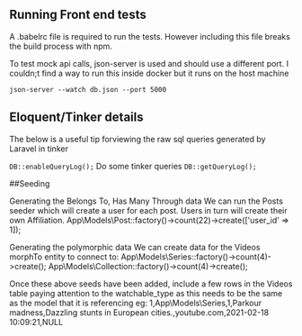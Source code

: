 ## Running Front end tests
A .babelrc file is required to run the tests. However including this file breaks the build process with npm.

To test mock api calls, json-server is used and should use a different port. 
I couldn;t find a way to run this inside docker but it runs on the host machine 

```json-server --watch db.json --port 5000```

## Eloquent/Tinker details

The below is a useful tip forviewing the raw sql queries generated by Laravel in tinker

```DB::enableQueryLog();```
Do some tinker queries
```DB::getQueryLog();```

##Seeding

Generating the Belongs To, Has Many Through data
We can run the Posts seeder which will create a user for each post. Users in turn will create their own Affiliation.
App\Models\Post::factory()->count(22)->create(['user_id' => 1]);

Generating the polymorphic data 
We can create data for the Videos morphTo entity to connect to:
App\Models\Series::factory()->count(4)->create();
App\Models\Collection::factory()->count(4)->create();

Once these above seeds have been added, include a few rows in the Videos table paying attention to the watchable_type as this needs to be the same as the model that it is referencing eg:
 1,App\Models\Series,1,Parkour madness,Dazzling stunts in European cities.,youtube.com,2021-02-18 10:09:21,NULL